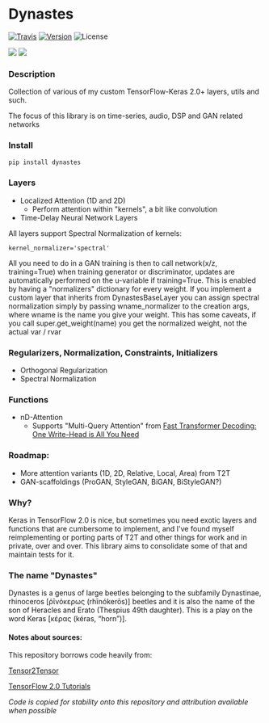 # Dynastes
[![Travis](https://travis-ci.com/veqtor/dynastes.svg)](https://travis-ci.com/veqtor/dynastes)
[![Version](https://img.shields.io/pypi/v/dynastes.svg)](https://pypi.org/project/dynastes/)
![License](https://img.shields.io/pypi/l/dynastes.svg)

![](https://img.shields.io/badge/keras-tensorflow-blue.svg)
![](https://img.shields.io/badge/keras-tf.keras-blue.svg)

### Description

Collection of various of my custom TensorFlow-Keras 2.0+ layers, utils and such.

The focus of this library is on time-series, audio, DSP and GAN related networks

### Install

```bash
pip install dynastes
```

### Layers
- Localized Attention (1D and 2D)
  - Perform attention within "kernels", a bit like convolution
- Time-Delay Neural Network Layers

All layers support Spectral Normalization of kernels:
```
kernel_normalizer='spectral'
```
All you need to do in a GAN training is then to call network(x/z, training=True) when training generator or discriminator, updates are automatically performed on the u-variable if training=True. This is enabled by having a "normalizers" dictionary for every weight.
If you implement a custom layer that inherits from DynastesBaseLayer you can assign spectral normalization simply by passing wname_normalizer to the creation args, where wname is the name you give your weight.
This has some caveats, if you call super.get_weight(name) you get the normalized weight, not the actual var / rvar

### Regularizers, Normalization, Constraints, Initializers
- Orthogonal Regularization
- Spectral Normalization

### Functions
- nD-Attention
  - Supports "Multi-Query Attention" from [Fast Transformer Decoding: One Write-Head is All You Need](https://arxiv.org/abs/1911.02150)

### Roadmap:
- More attention variants (1D, 2D, Relative, Local, Area) from T2T
- GAN-scaffoldings (ProGAN, StyleGAN, BiGAN, BiStyleGAN?)

### Why?
Keras in TensorFlow 2.0 is nice, but sometimes you need exotic layers and functions that are cumbersome to implement, and I've found myself reimplementing or porting parts of T2T and other things for work and in private, over and over. This library aims to consolidate some of that and maintain tests for it.

### The name "Dynastes"
Dynastes is a genus of large beetles belonging to the subfamily Dynastinae, rhinoceros [ῥῑνόκερως (rhīnókerōs)] beetles and it is also the name of the son of Heracles and Erato (Thespius 49th daughter). This is a play on the word Keras [κέρας (kéras, “horn”)].

#### Notes about sources:

This repository borrows code heavily from:

[Tensor2Tensor](https://github.com/tensorflow/tensor2tensor/)

[TensorFlow 2.0 Tutorials](https://www.tensorflow.org/tutorials/)

_Code is copied for stability onto this repository and attribution available when possible_
